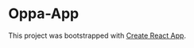 # Oppa-App

This project was bootstrapped with [Create React App](https://github.com/facebook/create-react-app).
